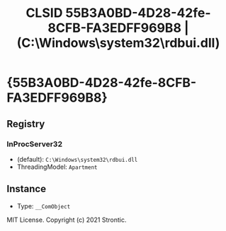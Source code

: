 ﻿---
title: "CLSID 55B3A0BD-4D28-42fe-8CFB-FA3EDFF969B8 | (C:\\Windows\\system32\\rdbui.dll)"
excerpt: What is COM-Object CLSID 55B3A0BD-4D28-42fe-8CFB-FA3EDFF969B8?
---

# {55B3A0BD-4D28-42fe-8CFB-FA3EDFF969B8}


## Registry


### InProcServer32

* (default): `C:\Windows\system32\rdbui.dll`
* ThreadingModel: `Apartment`

## Instance

* Type: `__ComObject`

MIT License. Copyright (c) 2021 Strontic.


